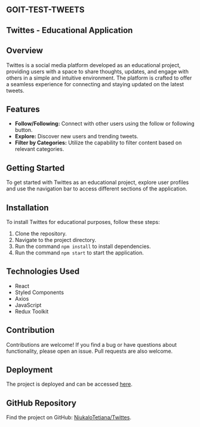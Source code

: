 ## GOIT-TEST-TWEETS

## Twittes - Educational Application

## Overview

Twittes is a social media platform developed as an educational project,
providing users with a space to share thoughts, updates, and engage with others
in a simple and intuitive environment. The platform is crafted to offer a
seamless experience for connecting and staying updated on the latest tweets.

## Features

- **Follow/Following:** Connect with other users using the follow or following
  button.
- **Explore:** Discover new users and trending tweets.
- **Filter by Categories:** Utilize the capability to filter content based on
  relevant categories.

## Getting Started

To get started with Twittes as an educational project, explore user profiles and
use the navigation bar to access different sections of the application.

## Installation

To install Twittes for educational purposes, follow these steps:

1. Clone the repository.
2. Navigate to the project directory.
3. Run the command `npm install` to install dependencies.
4. Run the command `npm start` to start the application.

## Technologies Used

- React
- Styled Components
- Axios
- JavaScript
- Redux Toolkit

## Contribution

Contributions are welcome! If you find a bug or have questions about
functionality, please open an issue. Pull requests are also welcome.

## Deployment

The project is deployed and can be accessed
[here](https://niukalotetiana.github.io/goit-test-tweets/tweets).

## GitHub Repository

Find the project on GitHub:
[NiukaloTetiana/Twittes](https://github.com/NiukaloTetiana).
